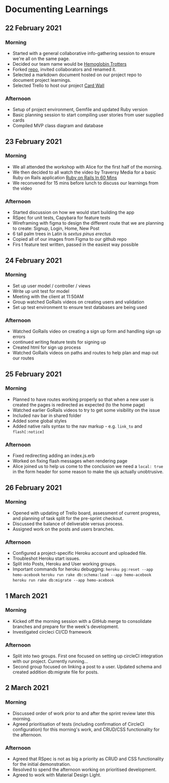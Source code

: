 # Documenting Learnings

## 22 February 2021

### Morning

- Started with a general collaborative info-gathering session to ensure we're all on the same page.
- Decided our team name would be [Hemoglobin Trotters](https://www.youtube.com/watch?v=cgYSueh4w_Y)
- Forked [repo](https://github.com/Mornevanzyl/acebook-hemoglobin-trotters), invited collaborators and renamed it.
- Selected a markdown document hosted on our project repo to document project learnings.
- Selected Trello to host our project [Card Wall](https://trello.com/b/k5BoEoPi/acebook)

### Afternoon

- Setup of project environment, Gemfile and updated Ruby version
- Basic planning session to start compiling user stories from user supplied cards
- Compiled MVP class diagram and database

## 23 February 2021

### Morning

- We all attended the workshop with Alice for the first half of the morning.
- We then decided to all watch the video by Traversy Media for a basic Ruby on Rails application [Ruby on Rails In 60 Mins](https://www.youtube.com/watch?v=pPy0GQJLZUM)
- We reconvened for 15 mins before lunch to discuss our learnings from the video

### Afternoon

- Started discussion on how we would start building the app
- RSpec for unit tests, Capybara for feature tests
- Wireframing with figma to design the different route that we are planning to create: Signup, Login, Home, New Post
- 6 tall palm trees in Latin is _sextus pinus erectus_
- Copied all of our images from Figma to our github repo
- Firs t feature test written, passed in the easiest way possible

## 24 February 2021

### Morning

- Set up user model / controller / views
- Write up unit test for model
- Meeting with the client at 11:50AM
- Group watched GoRails videos on creating users and validation
- Set up test environment to ensure test databases are being used

### Afternoon

- Watched GoRails video on creating a sign up form and handling sign up errors
- continued writing feature tests for signing up
- Created html for sign up process
- Watched GoRails videos on paths and routes to help plan and map out our routes

## 25 February 2021

### Morning

- Planned to have routes working properly so that when a new user is created the pages is redirected as expected (to the home page)
- Watched earlier GoRails videos to try to get some visibility on the issue
- Included nav bar in shared folder
- Added some global styles
- Added native rails syntax to the nav markup - e.g. `link_to` and `flash[:notice]`

### Afternoon

- Fixed redirecting adding an index.js.erb
- Worked on fixing flash messages when rendering page
- Alice joined us to help us come to the conclusion we need a `local: true` in the form header for some reason to make the ujs actually unobtrusive.

## 26 February 2021

### Morning

- Opened with updating of Trello board, assessment of current progress, and planning of task split for the pre-sprint checkout.
- Discussed the balance of deliverable versus process.
- Assigned work on the posts and users branches.

### Afternoon

- Configured a project-specific Heroku account and uploaded file.
- Troubleshot Heroku start issues.
- Split into Posts, Heroku and User working groups.
- Important commands for heroku debugging:
`heroku pg:reset --app hemo-acebook`
`heroku run rake db:schema:load --app hemo-acebook`
`heroku run rake db:migrate --app hemo-acebook`

## 1 March 2021
### Morning
- Kicked off the morning session with a GitHub merge to consolidate branches and prepare for the week's development.
- Investigated circleci CI/CD framework

### Afternoon
- Split into two groups. First one focused on setting up circleCI integration with our project. Currently running...
- Second group focused on linking a post to a user. Updated schema and created addition db:migrate file for posts.

## 2 March 2021
### Morning
- Discussed order of work prior to and after the sprint review later this morning.
- Agreed prioritisation of tests (including confirmation of CircleCI configuration) for this morning's work, and CRUD/CSS functionality for the afternoon.

### Afternoon
- Agreed that RSpec is not as big a priority as CRUD and CSS functionality for the initial demonstration.
- Resolved to spend the afternoon working on prioritised development.
- Agreed to work with Material Design Light.
